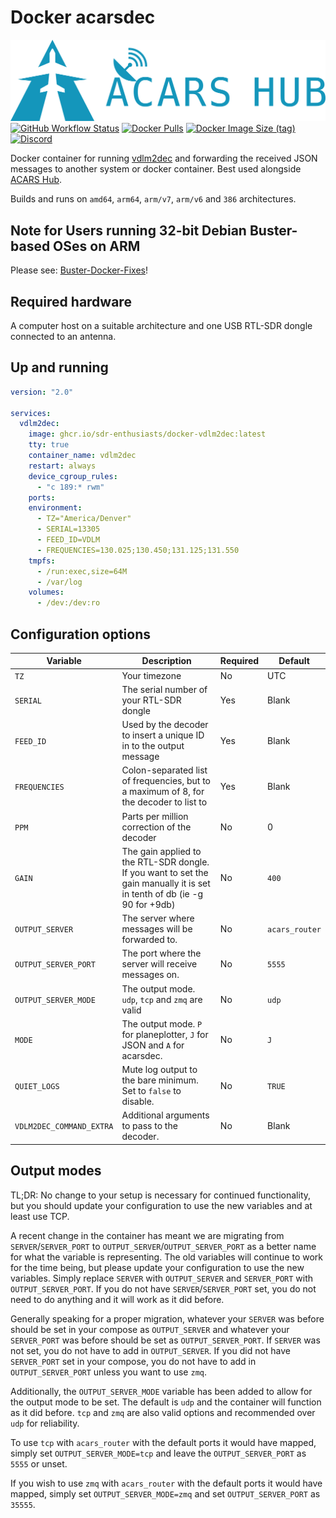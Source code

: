 # Docker acarsdec

![Banner](https://github.com/sdr-enthusiasts/docker-acarshub/blob/16ab3757986deb7c93c08f5c7e3752f54a19629c/Logo-Sources/ACARS%20Hub.png "banner")
[![GitHub Workflow Status](https://img.shields.io/github/workflow/status/fredclausen/docker-acarshub/Deploy%20to%20Docker%20Hub)](https://github.com/sdr-enthusiasts/docker-acarshub/actions?query=workflow%3A%22Deploy+to+Docker+Hub%22)
[![Docker Pulls](https://img.shields.io/docker/pulls/fredclausen/acarshub.svg)](https://hub.docker.com/r/fredclausen/acarshub)
[![Docker Image Size (tag)](https://img.shields.io/docker/image-size/fredclausen/acarshub/latest)](https://hub.docker.com/r/fredclausen/acarshub)
[![Discord](https://img.shields.io/discord/734090820684349521)](https://discord.gg/sTf9uYF)

Docker container for running [vdlm2dec](https://github.com/TLeconte/vdlm2dec) and forwarding the received JSON messages to another system or docker container. Best used alongside [ACARS Hub](https://github.com/fredclausen/acarshub).

Builds and runs on `amd64`, `arm64`, `arm/v7`, `arm/v6` and `386` architectures.

## Note for Users running 32-bit Debian Buster-based OSes on ARM

Please see: [Buster-Docker-Fixes](https://github.com/fredclausen/Buster-Docker-Fixes)!

## Required hardware

A computer host on a suitable architecture and one USB RTL-SDR dongle connected to an antenna.

## Up and running

```yaml
version: "2.0"

services:
  vdlm2dec:
    image: ghcr.io/sdr-enthusiasts/docker-vdlm2dec:latest
    tty: true
    container_name: vdlm2dec
    restart: always
    device_cgroup_rules:
      - "c 189:* rwm"
    ports:
    environment:
      - TZ="America/Denver"
      - SERIAL=13305
      - FEED_ID=VDLM
      - FREQUENCIES=130.025;130.450;131.125;131.550
    tmpfs:
      - /run:exec,size=64M
      - /var/log
    volumes:
      - /dev:/dev:ro
```

## Configuration options

| Variable                 | Description                                                                                                               | Required | Default        |
| ------------------------ | ------------------------------------------------------------------------------------------------------------------------- | -------- | -------------- |
| `TZ`                     | Your timezone                                                                                                             | No       | UTC            |
| `SERIAL`                 | The serial number of your RTL-SDR dongle                                                                                  | Yes      | Blank          |
| `FEED_ID`                | Used by the decoder to insert a unique ID in to the output message                                                        | Yes      | Blank          |
| `FREQUENCIES`            | Colon-separated list of frequencies, but to a maximum of 8, for the decoder to list to                                    | Yes      | Blank          |
| `PPM`                    | Parts per million correction of the decoder                                                                               | No       | 0              |
| `GAIN`                   | The gain applied to the RTL-SDR dongle. If you want to set the gain manually it is set in tenth of db (ie -g 90 for +9db) | No       | `400`          |
| `OUTPUT_SERVER`          | The server where messages will be forwarded to.                                                                           | No       | `acars_router` |
| `OUTPUT_SERVER_PORT`     | The port where the server will receive messages on.                                                                       | No       | `5555`         |
| `OUTPUT_SERVER_MODE`     | The output mode. `udp`, `tcp` and `zmq` are valid                                                                         | No       | `udp`          |
| `MODE`                   | The output mode. `P` for planeplotter, `J` for JSON and `A` for acarsdec.                                                 | No       | `J`            |
| `QUIET_LOGS`             | Mute log output to the bare minimum. Set to `false` to disable.                                                           | No       | `TRUE`         |
| `VDLM2DEC_COMMAND_EXTRA` | Additional arguments to pass to the decoder.                                                                              | No       | Blank          |

## Output modes

TL;DR: No change to your setup is necessary for continued functionality, but you should update your configuration to use the new variables and at least use TCP.

A recent change in the container has meant we are migrating from `SERVER`/`SERVER_PORT` to `OUTPUT_SERVER`/`OUTPUT_SERVER_PORT` as a better name for what the variable is representing. The old variables will continue to work for the time being, but please update your configuration to use the new variables. Simply replace `SERVER` with `OUTPUT_SERVER` and `SERVER_PORT` with `OUTPUT_SERVER_PORT`. If you do not have `SERVER`/`SERVER_PORT` set, you do not need to do anything and it will work as it did before.

Generally speaking for a proper migration, whatever your `SERVER` was before should be set in your compose as `OUTPUT_SERVER` and whatever your `SERVER_PORT` was before should be set as `OUTPUT_SERVER_PORT`. If `SERVER` was not set, you do not have to add in `OUTPUT_SERVER`. If you did not have `SERVER_PORT` set in your compose, you do not have to add in `OUTPUT_SERVER_PORT` unless you want to use `zmq`.

Additionally, the `OUTPUT_SERVER_MODE` variable has been added to allow for the output mode to be set. The default is `udp` and the container will function as it did before. `tcp` and `zmq` are also valid options and recommended over `udp` for reliability.

To use `tcp` with `acars_router` with the default ports it would have mapped, simply set `OUTPUT_SERVER_MODE=tcp` and leave the `OUTPUT_SERVER_PORT` as `5555` or unset.

If you wish to use `zmq` with `acars_router` with the default ports it would have mapped, simply set `OUTPUT_SERVER_MODE=zmq` and set `OUTPUT_SERVER_PORT` as `35555`.
